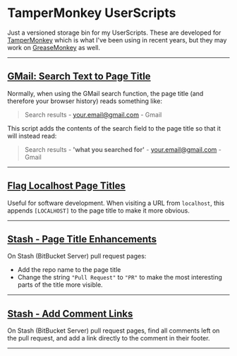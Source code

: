# TamperMonkey UserScripts

Just a versioned storage bin for my UserScripts. These are developed for
[TamperMonkey](https://www.tampermonkey.net/) which is what I've been using in
recent years, but they may work on [GreaseMonkey](https://www.greasespot.net/)
as well.

----

## [GMail: Search Text to Page Title](gmail-search-text-to-page-title)
Normally, when using the GMail search function, the page title (and therefore your browser history) reads something like:
> Search results - your.email@gmail.com - Gmail

This script adds the contents of the search field to the page title so that it will instead read:
> Search results - **'what you searched for'** - your.email@gmail.com - Gmail

----

## [Flag Localhost Page Titles](flag-localhost-page-titles)
Useful for software development. When visiting a URL from `localhost`, this appends `[LOCALHOST]` to the page title to make it more obvious.

----

## [Stash - Page Title Enhancements](stash-page-title-enhancements)
On Stash (BitBucket Server) pull request pages:
* Add the repo name to the page title
* Change the string `"Pull Request"` to `"PR"` to make the most interesting parts of the title more visible.

----

## [Stash - Add Comment Links](stash-add-comment-links)
On Stash (BitBucket Server) pull request pages, find all comments left on the pull request, and add a link directly to the comment in their footer.

----

